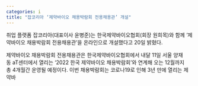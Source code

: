 ```yaml
---
categories: i
title: "잡코리아 ‘제약바이오 채용박람회 전용채용관’ 개설"
---
```







취업 플랫폼 잡코리아(대표이사 윤병준)는 한국제약바이오협회(회장 원희목)와 함께 &lsquo;제약바이오 채용박람회 전용채용관&rsquo;을 온라인으로 개설했다고&nbsp;20일 밝혔다.

제약바이오 채용박람회 전용채용관은 한국제약바이오협회에서 내달&nbsp;11일 서울 양재동&nbsp;aT센터에서 열리는 &lsquo;2022&nbsp;한국 제약바이오 채용박람회&rsquo;와 연계해 오는&nbsp;12월까지 총&nbsp;4개월간 운영될 예정이다.&nbsp;이번 채용박람회는 코로나19로 인해&nbsp;3년 만에 열리는 제약바